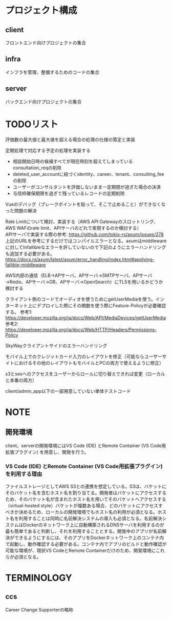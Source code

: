 # プロジェクト構成

## client
フロントエンド向けプロジェクトの集合

## infra
インフラを管理、整備するためのコードの集合

## server
バックエンド向けプロジェクトの集合

# TODOリスト
評価数の最大値と最大値を超える場合の処理の仕様の策定と実装

定期処理で対応する予定の処理を実装する
- 相談開始日時の候補すべてが現在時刻を超えてしまっているconsultation_reqの削除
- deleted_user_accountに紐づくidentity、career、tenant、consulting_feeの削除
- ユーザーがコンサルタントを評価しないまま一定期間が過ぎた場合の決済
- 与信枠確保期限を過ぎて残っているレコードの定期削除

Vueのデバッグ（ブレークポイントを貼って、そこで止めること）ができなくなった問題の解決

Rate Limitについて検討、実装する（AWS API Gatewayのスロットリング、AWS WAFのrate limit、APIサーバのどれで実現するのか検討する）<br>
APIサーバで実装する際の参考: https://github.com/tokio-rs/axum/issues/278<br>
上記のURLを参考にするだけではコンパイルエラーとなる。axumはmiddlewareに対してInfallibleなエラーを許していないので下記のようにエラーハンドリングも追加する必要がある。<br>
https://docs.rs/axum/latest/axum/error_handling/index.html#applying-fallible-middleware

AWS内部の通信（ELB→APサーバ、APサーバ→SMTPサーバ、APサーバ→Redis、APサーバ→DB、APサーバ→OpenSearch）にTLSを用いるかどうか検討する

クライアント側のコードでオーディオを使うためにgetUserMediaを使う。インターネット上にデプロイした際にその関数を使う際にFeature-Policyが必要確認する。
参考1: https://developer.mozilla.org/ja/docs/Web/API/MediaDevices/getUserMedia
参考2: https://developer.mozilla.org/ja/docs/Web/HTTP/Headers/Permissions-Policy

SkyWayクライアントサイドのエラーハンドリング

モバイル上でのクレジットカード入力のレイアウトを修正（可能ならユーザーサイトにおけるその他のレイアウトもモバイルとPCの両方で使えるように修正）

s3とsesへのアクセスをユーザーからロールに切り替えできれば変更（ローカルと本番の両方）

client/admin_app以下の一部用意していない単体テストコード

# NOTE

## 開発環境
client、serverの開発環境にはVS Code (IDE) とRemote Container (VS Code用拡張プラグイン) を用意し、開発を行う。

### VS Code (IDE) とRemote Container (VS Code用拡張プラグイン) を利用する理由
ファイルストレージとしてAWS S3との連携を想定している。S3は、バケットにそのバケット名を含むホスト名を割り当てる。開発者はバケットにアクセスするため、そのバケット名が含まれたホスト名を用いてそのバケットへアクセスする（virtual-hosted style）バケットが複数ある場合、どのバケットにアクセスすべきか決めるため、ローカルの開発環境でもホスト名の利用が必須となる。ホスト名を利用することは同時に名前解決システムの導入も必須となる。名前解決システムはDockerのネットワーク上に自動構築されるDNSサーバを利用するのが最も簡単であると判断し、それを利用することとする。開発中のアプリが名前解決ができるようにするには、そのアプリをDockerネットワーク上のコンテナ内で起動し、動作確認する必要がある。コンテナ内でアプリのビルドと動作確認が可能な環境が、現状VS CodeとRemote Containerだけのため、開発環境にこれらが必須となる。

# TERMINOLOGY

## ccs
Career Change Supporterの略称
